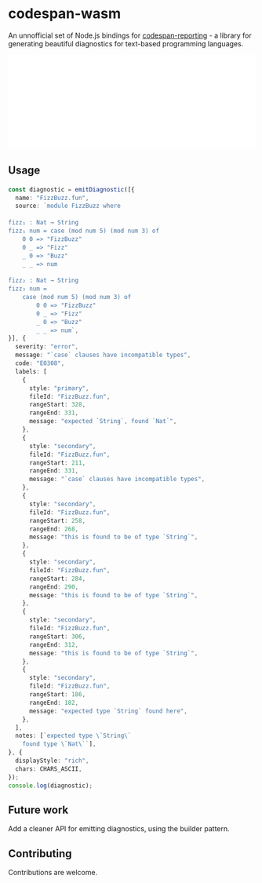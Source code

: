 # codespan-wasm

An unnofficial set of Node.js bindings for [codespan-reporting](https://crates.io/crates/codespan-reporting) - a library for generating beautiful diagnostics for text-based programming languages.

![Example preview](https://github.com/brendanzab/codespan/raw/master/codespan-reporting/assets/readme_preview.svg?sanitize=true)

## Usage

```ts
const diagnostic = emitDiagnostic([{
  name: "FizzBuzz.fun",
  source: `module FizzBuzz where

fizz₁ : Nat → String
fizz₁ num = case (mod num 5) (mod num 3) of
    0 0 => "FizzBuzz"
    0 _ => "Fizz"
    _ 0 => "Buzz"
    _ _ => num

fizz₂ : Nat → String
fizz₂ num =
    case (mod num 5) (mod num 3) of
        0 0 => "FizzBuzz"
        0 _ => "Fizz"
        _ 0 => "Buzz"
        _ _ => num`,
}], {
  severity: "error",
  message: "`case` clauses have incompatible types",
  code: "E0308",
  labels: [
    {
      style: "primary",
      fileId: "FizzBuzz.fun",
      rangeStart: 328,
      rangeEnd: 331,
      message: "expected `String`, found `Nat`",
    },
    {
      style: "secondary",
      fileId: "FizzBuzz.fun",
      rangeStart: 211,
      rangeEnd: 331,
      message: "`case` clauses have incompatible types",
    },
    {
      style: "secondary",
      fileId: "FizzBuzz.fun",
      rangeStart: 258,
      rangeEnd: 268,
      message: "this is found to be of type `String`",
    },
    {
      style: "secondary",
      fileId: "FizzBuzz.fun",
      rangeStart: 284,
      rangeEnd: 290,
      message: "this is found to be of type `String`",
    },
    {
      style: "secondary",
      fileId: "FizzBuzz.fun",
      rangeStart: 306,
      rangeEnd: 312,
      message: "this is found to be of type `String`",
    },
    {
      style: "secondary",
      fileId: "FizzBuzz.fun",
      rangeStart: 186,
      rangeEnd: 182,
      message: "expected type `String` found here",
    },
  ],
  notes: [`expected type \`String\`
    found type \`Nat\``],
}, {
  displayStyle: "rich",
  chars: CHARS_ASCII,
});
console.log(diagnostic);
```

## Future work

Add a cleaner API for emitting diagnostics, using the builder pattern.

## Contributing

Contributions are welcome.
